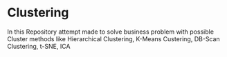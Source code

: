 # Clustering
In this Repository attempt made to solve business problem with possible Cluster methods like Hierarchical Clustering, K-Means Custering, DB-Scan Clustering, t-SNE, ICA
